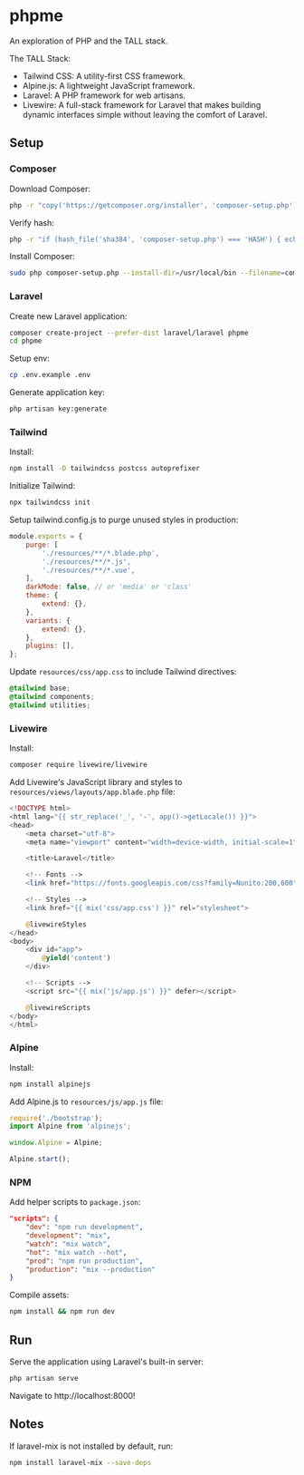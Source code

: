 # phpme
An exploration of PHP and the TALL stack. 

The TALL Stack:
* Tailwind CSS: A utility-first CSS framework.
* Alpine.js: A lightweight JavaScript framework.
* Laravel: A PHP framework for web artisans.
* Livewire: A full-stack framework for Laravel that makes building dynamic interfaces simple without leaving the comfort of Laravel.


## Setup

### Composer

Download Composer:

```sh
php -r "copy('https://getcomposer.org/installer', 'composer-setup.php');"
```

Verify hash:

```sh
php -r "if (hash_file('sha384', 'composer-setup.php') === 'HASH') { echo 'Installer verified'; } else { echo 'Installer corrupt'; unlink('composer-setup.php'); } echo PHP_EOL;"
```

Install Composer:

```sh
sudo php composer-setup.php --install-dir=/usr/local/bin --filename=composer
```

### Laravel

Create new Laravel application:

```sh
composer create-project --prefer-dist laravel/laravel phpme
cd phpme
```

Setup env:

```sh
cp .env.example .env
```

Generate application key:

```sh
php artisan key:generate
```

### Tailwind

Install:

```sh
npm install -D tailwindcss postcss autoprefixer
```

Initialize Tailwind:

```sh
npx tailwindcss init
```

Setup tailwind.config.js to purge unused styles in production:
```js
module.exports = {
    purge: [
        './resources/**/*.blade.php',
        './resources/**/*.js',
        './resources/**/*.vue',
    ],
    darkMode: false, // or 'media' or 'class'
    theme: {
        extend: {},
    },
    variants: {
        extend: {},
    },
    plugins: [],
};
```

Update `resources/css/app.css` to include Tailwind directives:

```css
@tailwind base;
@tailwind components;
@tailwind utilities;
```

### Livewire

Install:

```sh
composer require livewire/livewire
```

Add Livewire's JavaScript library and styles to `resources/views/layouts/app.blade.php` file:
```php
<!DOCTYPE html>
<html lang="{{ str_replace('_', '-', app()->getLocale()) }}">
<head>
    <meta charset="utf-8">
    <meta name="viewport" content="width=device-width, initial-scale=1">

    <title>Laravel</title>

    <!-- Fonts -->
    <link href="https://fonts.googleapis.com/css?family=Nunito:200,600" rel="stylesheet">

    <!-- Styles -->
    <link href="{{ mix('css/app.css') }}" rel="stylesheet">

    @livewireStyles
</head>
<body>
    <div id="app">
        @yield('content')
    </div>

    <!-- Scripts -->
    <script src="{{ mix('js/app.js') }}" defer></script>

    @livewireScripts
</body>
</html>
```

### Alpine

Install:

```sh
npm install alpinejs
```

Add Alpine.js to `resources/js/app.js` file:

```js
require('./bootstrap');
import Alpine from 'alpinejs';

window.Alpine = Alpine;

Alpine.start();
```

### NPM

Add helper scripts to `package.json`:

```json
"scripts": {
    "dev": "npm run development",
    "development": "mix",
    "watch": "mix watch",
    "hot": "mix watch --hot",
    "prod": "npm run production",
    "production": "mix --production"
}
```

Compile assets:

```sh
npm install && npm run dev
```

## Run

Serve the application using Laravel's built-in server:

```sh
php artisan serve
```

Navigate to http://localhost:8000!

## Notes

If laravel-mix is not installed by default, run:

```sh
npm install laravel-mix --save-deps
```
